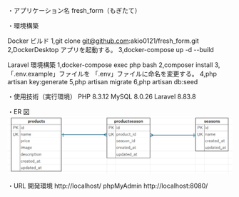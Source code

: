 ・アプリケーション名
fresh_form（もぎたて）

・環境構築

Docker ビルド
1,git clone git@github.com:akio0121/fresh_form.git
2,DockerDesktop アプリを起動する。
3,docker-compose up -d --build

Laravel 環境構築
1,docker-compose exec php bash
2,composer install
3,「.env.example」ファイルを 「.env」ファイルに命名を変更する。
4,php artisan key:generate
5,php artisan migrate
6,php artisan db:seed

・使用技術（実行環境）
PHP 8.3.12
MySQL 8.0.26
Laravel 8.83.8

・ER 図
![alt text](ER-1.png)


・URL
開発環境 http://localhost/
phpMyAdmin http://localhost:8080/


[def]: ER-1.png